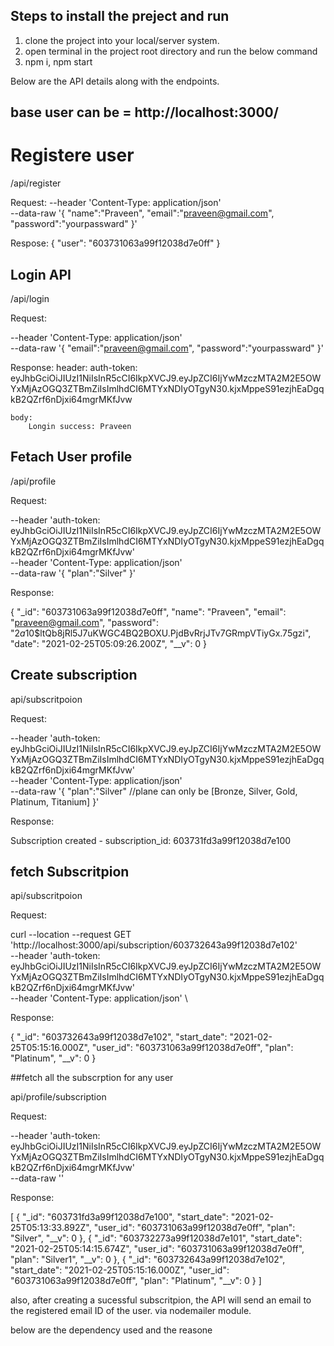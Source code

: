 ## Steps to install the preject and run 

1. clone the project into your local/server system.
2.  open terminal in the project root directory and run the below command
3. npm i, npm start


Below are the API details along with the endpoints.

## base user can be = http://localhost:3000/

# Registere user
/api/register

Request: 
--header 'Content-Type: application/json' \
--data-raw '{
    "name":"Praveen",
    "email":"praveen@gmail.com",
    "password":"yourpassward"
}'

Respose:
{
    "user": "603731063a99f12038d7e0ff"
}


## Login API

/api/login

Request:

--header 'Content-Type: application/json' \
--data-raw '{
    "email":"praveen@gmail.com",
    "password":"yourpassward"
}'

Response:
    header:
        auth-token: eyJhbGciOiJIUzI1NiIsInR5cCI6IkpXVCJ9.eyJpZCI6IjYwMzczMTA2M2E5OWYxMjAzOGQ3ZTBmZiIsImlhdCI6MTYxNDIyOTgyN30.kjxMppeS91ezjhEaDgqkB2QZrf6nDjxi64mgrMKfJvw

    body:
        Longin success: Praveen

## Fetach User profile 

/api/profile

Request:

--header 'auth-token: eyJhbGciOiJIUzI1NiIsInR5cCI6IkpXVCJ9.eyJpZCI6IjYwMzczMTA2M2E5OWYxMjAzOGQ3ZTBmZiIsImlhdCI6MTYxNDIyOTgyN30.kjxMppeS91ezjhEaDgqkB2QZrf6nDjxi64mgrMKfJvw' \
--header 'Content-Type: application/json' \
--data-raw '{
    "plan":"Silver"
}'

Response:

{
    "_id": "603731063a99f12038d7e0ff",
    "name": "Praveen",
    "email": "praveen@gmail.com",
    "password": "$2a$10$ltQb8jRl5J7uKWGC4BQ2BOXU.PjdBvRrjJTv7GRmpVTiyGx.75gzi",
    "date": "2021-02-25T05:09:26.200Z",
    "__v": 0
}

## Create subscription 

api/subscritpoion

Request: 

--header 'auth-token: eyJhbGciOiJIUzI1NiIsInR5cCI6IkpXVCJ9.eyJpZCI6IjYwMzczMTA2M2E5OWYxMjAzOGQ3ZTBmZiIsImlhdCI6MTYxNDIyOTgyN30.kjxMppeS91ezjhEaDgqkB2QZrf6nDjxi64mgrMKfJvw' \
--header 'Content-Type: application/json' \
--data-raw '{
    "plan":"Silver" //plane can only be [Bronze, Silver, Gold, Platinum, Titanium]
}'

Response: 

Subscription created - subscription_id: 603731fd3a99f12038d7e100

## fetch Subscritpion 

api/subscritpoion

Request: 

curl --location --request GET 'http://localhost:3000/api/subscription/603732643a99f12038d7e102' \
--header 'auth-token: eyJhbGciOiJIUzI1NiIsInR5cCI6IkpXVCJ9.eyJpZCI6IjYwMzczMTA2M2E5OWYxMjAzOGQ3ZTBmZiIsImlhdCI6MTYxNDIyOTgyN30.kjxMppeS91ezjhEaDgqkB2QZrf6nDjxi64mgrMKfJvw' \
--header 'Content-Type: application/json' \

Response: 

{
    "_id": "603732643a99f12038d7e102",
    "start_date": "2021-02-25T05:15:16.000Z",
    "user_id": "603731063a99f12038d7e0ff",
    "plan": "Platinum",
    "__v": 0
}

##fetch all the subscrption for any user

api/profile/subscription

Request:

--header 'auth-token: eyJhbGciOiJIUzI1NiIsInR5cCI6IkpXVCJ9.eyJpZCI6IjYwMzczMTA2M2E5OWYxMjAzOGQ3ZTBmZiIsImlhdCI6MTYxNDIyOTgyN30.kjxMppeS91ezjhEaDgqkB2QZrf6nDjxi64mgrMKfJvw' \
--data-raw ''


Response:

[
    {
        "_id": "603731fd3a99f12038d7e100",
        "start_date": "2021-02-25T05:13:33.892Z",
        "user_id": "603731063a99f12038d7e0ff",
        "plan": "Silver",
        "__v": 0
    },
    {
        "_id": "603732273a99f12038d7e101",
        "start_date": "2021-02-25T05:14:15.674Z",
        "user_id": "603731063a99f12038d7e0ff",
        "plan": "Silver1",
        "__v": 0
    },
    {
        "_id": "603732643a99f12038d7e102",
        "start_date": "2021-02-25T05:15:16.000Z",
        "user_id": "603731063a99f12038d7e0ff",
        "plan": "Platinum",
        "__v": 0
    }
]


also, after creating a sucessful subscritpion, the API will send an email to the registered email ID of the user. via nodemailer module.

below are the dependency used and the reasone 

